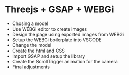 # Threejs + GSAP + WEBGi

- Chosing a model
- Use WEBGi editor to create images 
- Design the page using exported images from WEBGi
- Setup the WEBGi boilerplate into VSCODE
- Change the model
- Create the html and CSS
- Import GSAP and setup the library
- Create the ScrollTrigger animation for the camera
- Final adjustments

